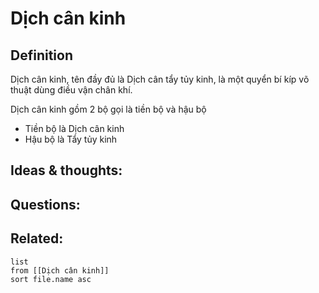 # Dịch cân kinh

## Definition
Dịch cân kinh, tên đầy đủ là Dịch cân tẩy tủy kinh, là một quyển bí kíp võ thuật dùng điều vận chân khí.

Dịch cân kinh gồm 2 bộ gọi là tiền bộ và hậu bộ
- Tiền bộ là Dịch cân kinh
- Hậu bộ là Tẩy tủy kinh

## Ideas & thoughts:


## Questions:


## Related:
```dataview
list
from [[Dịch cân kinh]]
sort file.name asc
```
